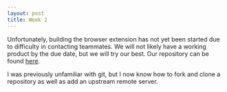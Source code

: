 ```yaml
---
layout: post
title: Week 2
---
```


Unfortunately, building the browser extension has not yet been started due to difficulty in contacting teammates. We will not likely have a working product by the due date, but we will try our best. Our repository can be found [here](https://github.com/nyu-ossd-s19/ToDoList-team13).

I was previously unfamiliar with git, but I now know how to fork and clone a repository as well as add an upstream remote server.
